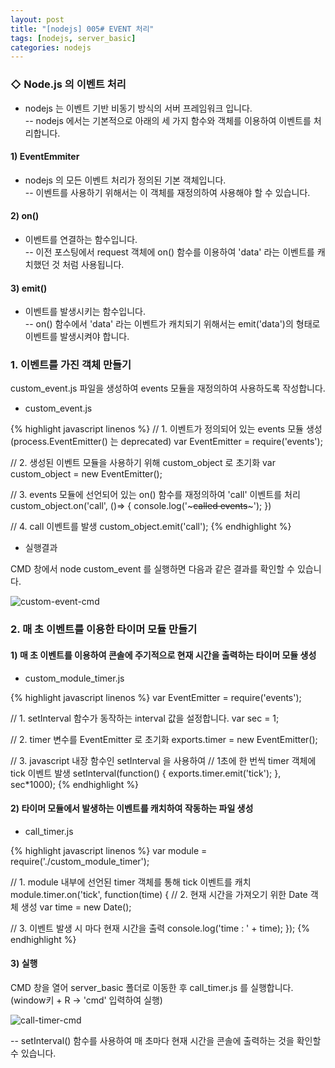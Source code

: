 ```yaml
---
layout: post
title: "[nodejs] 005# EVENT 처리"
tags: [nodejs, server_basic]
categories: nodejs
---
```



### ◇ Node.js 의 이벤트 처리  

- nodejs 는 이벤트 기반 비동기 방식의 서버 프레임워크 입니다.  
-- nodejs 에서는 기본적으로 아래의 세 가지 함수와 객체를 이용하여 이벤트를 처리합니다.  

#### 1) EventEmmiter  

- nodejs 의 모든 이벤트 처리가 정의된 기본 객체입니다.  
-- 이벤트를 사용하기 위해서는 이 객체를 재정의하여 사용해야 할 수 있습니다.  

#### 2) on()  

- 이벤트를 연결하는 함수입니다.  
-- 이전 포스팅에서 request 객체에 on() 함수를 이용하여 'data' 라는 이벤트를 캐치했던 것 처럼 사용됩니다.  

#### 3) emit()  

- 이벤트를 발생시키는 함수입니다.  
-- on() 함수에서 'data' 라는 이벤트가 캐치되기 위해서는 emit('data')의 형태로 이벤트를 발생시켜야 합니다.  


### 1. 이벤트를 가진 객체 만들기  

custom_event.js 파일을 생성하여 events 모듈을 재정의하여 사용하도록 작성합니다.  

  - custom_event.js  

{% highlight javascript linenos %}
// 1. 이벤트가 정의되어 있는 events 모듈 생성 (process.EventEmitter() 는 deprecated)
var EventEmitter = require('events');

// 2. 생성된 이벤트 모듈을 사용하기 위해 custom_object 로 초기화
var custom_object = new EventEmitter();

// 3. events 모듈에 선언되어 있는 on() 함수를 재정의하여 'call' 이벤트를 처리
custom_object.on('call', ()=> {
  console.log('~~~called events~~~');
})

// 4. call 이벤트를 발생
custom_object.emit('call');
{% endhighlight %}

- 실행결과  

CMD 창에서 node custom_event 를 실행하면 다음과 같은 결과를 확인할 수 있습니다.  

![custom-event-cmd](https://drive.google.com/uc?id=1pjZTgtckAG_BOOjd0irjkpin4G3VoUat)  


### 2. 매 초 이벤트를 이용한 타이머 모듈 만들기  

#### 1) 매 초 이벤트를 이용하여 콘솔에 주기적으로 현재 시간을 출력하는 타이머 모듈 생성  

- custom_module_timer.js  

{% highlight javascript linenos %}
var EventEmitter = require('events');

// 1. setInterval 함수가 동작하는 interval 값을 설정합니다.
var sec = 1;

// 2. timer 변수를 EventEmitter 로 초기화
exports.timer = new EventEmitter();

// 3. javascript 내장 함수인 setInterval 을 사용하여
//    1초에 한 번씩 timer 객체에 tick 이벤트 발생
setInterval(function() {
  exports.timer.emit('tick');
}, sec*1000);
{% endhighlight %}

#### 2) 타이머 모듈에서 발생하는 이벤트를 캐치하여 작동하는 파일 생성  

- call_timer.js  

{% highlight javascript linenos %}
var module = require('./custom_module_timer');

// 1. module 내부에 선언된 timer 객체를 통해 tick 이벤트를 캐치
module.timer.on('tick', function(time) {
  // 2. 현재 시간을 가져오기 위한 Date 객체 생성
  var time = new Date();

  // 3. 이벤트 발생 시 마다 현재 시간을 출력
  console.log('time : ' + time);
});
{% endhighlight %}


#### 3) 실행  

CMD 창을 열어 server_basic 폴더로 이동한 후 call_timer.js 를 실행합니다.  
(window키 + R → 'cmd' 입력하여 실행)  

![call-timer-cmd](https://drive.google.com/uc?id=1D1w_og2NA17ip3CfaMI5ohpGv6VYgAtf)  

-- setInterval() 함수를 사용하여 매 초마다 현재 시간을 콘솔에 출력하는 것을 확인할 수 있습니다.  
